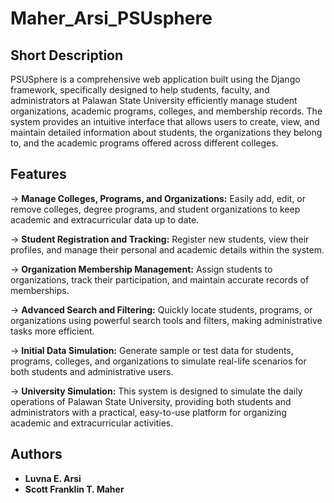 # Maher_Arsi_PSUsphere

## Short Description

PSUSphere is a comprehensive web application built using the Django framework, specifically designed to help students, faculty, and administrators at Palawan State University efficiently manage student organizations, academic programs, colleges, and membership records. The system provides an intuitive interface that allows users to create, view, and maintain detailed information about students, the organizations they belong to, and the academic programs offered across different colleges.

## Features
→ **Manage Colleges, Programs, and Organizations:** Easily add, edit, or remove colleges, degree programs, and student organizations to keep academic and extracurricular data up to date.

→ **Student Registration and Tracking:** Register new students, view their profiles, and manage their personal and academic details within the system.

→ **Organization Membership Management:** Assign students to organizations, track their participation, and maintain accurate records of memberships.

→ **Advanced Search and Filtering:** Quickly locate students, programs, or organizations using powerful search tools and filters, making administrative tasks more efficient.

→ **Initial Data Simulation:** Generate sample or test data for students, programs, colleges, and organizations to simulate real-life scenarios for both students and administrative users.

→ **University Simulation:** This system is designed to simulate the daily operations of Palawan State University, providing both students and administrators with a practical, easy-to-use platform for organizing academic and extracurricular activities.

## Authors
- **Luvna E. Arsi**  
- **Scott Franklin T. Maher**
